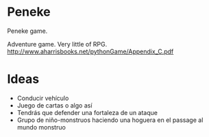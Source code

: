 # Peneke
Peneke game.

Adventure game. Very little of RPG.
http://www.aharrisbooks.net/pythonGame/Appendix_C.pdf

# Ideas
* Conducir vehículo
* Juego de cartas o algo así
* Tendrás que defender una fortaleza de un ataque
* Grupo de niño-monstruos haciendo una hoguera en el passage al mundo monstruo

